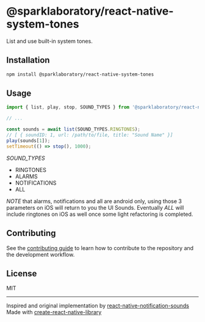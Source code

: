 # @sparklaboratory/react-native-system-tones
List and use built-in system tones.

## Installation

```sh
npm install @sparklaboratory/react-native-system-tones
```

## Usage

```js
import { list, play, stop, SOUND_TYPES } from '@sparklaboratory/react-native-system-tones';

// ...

const sounds = await list(SOUND_TYPES.RINGTONES);
// [ { soundID: 1, url: /path/to/file, title: "Sound Name" }]
play(sounds[1]);
setTimeout(() => stop(), 1000);
```

*SOUND_TYPES*
 - RINGTONES
 - ALARMS
 - NOTIFICATIONS
 - ALL

_NOTE_ that alarms, notifications and all are android only, using those 3
parameters on iOS will return to you the UI Sounds. Eventually _ALL_ will
include ringtones on iOS as well once some light refactoring is completed.

## Contributing

See the [contributing guide](CONTRIBUTING.md) to learn how to contribute to the repository and the development workflow.

## License

MIT

---

Inspired and original implementation by [react-native-notification-sounds](https://github.com/saadqbal/react-native-notification-sounds)
Made with [create-react-native-library](https://github.com/callstack/react-native-builder-bob)

